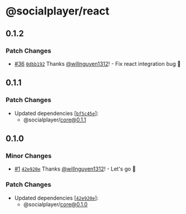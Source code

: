 # @socialplayer/react

## 0.1.2

### Patch Changes

- [#36](https://github.com/willnguyen1312/socialplayer/pull/36)
  [`0dbb192`](https://github.com/willnguyen1312/socialplayer/commit/0dbb1928eb6f6bf3f6380541113a51282939ed6b) Thanks
  [@willnguyen1312](https://github.com/willnguyen1312)! - Fix react integration bug 💞

## 0.1.1

### Patch Changes

- Updated dependencies
  [[`bf5c45e`](https://github.com/willnguyen1312/socialplayer/commit/bf5c45e9c59fd4196a86ad08601dc1f14febcc7c)]:
  - @socialplayer/core@0.1.1

## 0.1.0

### Minor Changes

- [#1](https://github.com/willnguyen1312/socialplayer/pull/1)
  [`42e920e`](https://github.com/willnguyen1312/socialplayer/commit/42e920ec0251d106d088a9282c36a2e7b05c8042) Thanks
  [@willnguyen1312](https://github.com/willnguyen1312)! - Let's go 🚀

### Patch Changes

- Updated dependencies
  [[`42e920e`](https://github.com/willnguyen1312/socialplayer/commit/42e920ec0251d106d088a9282c36a2e7b05c8042)]:
  - @socialplayer/core@0.1.0
